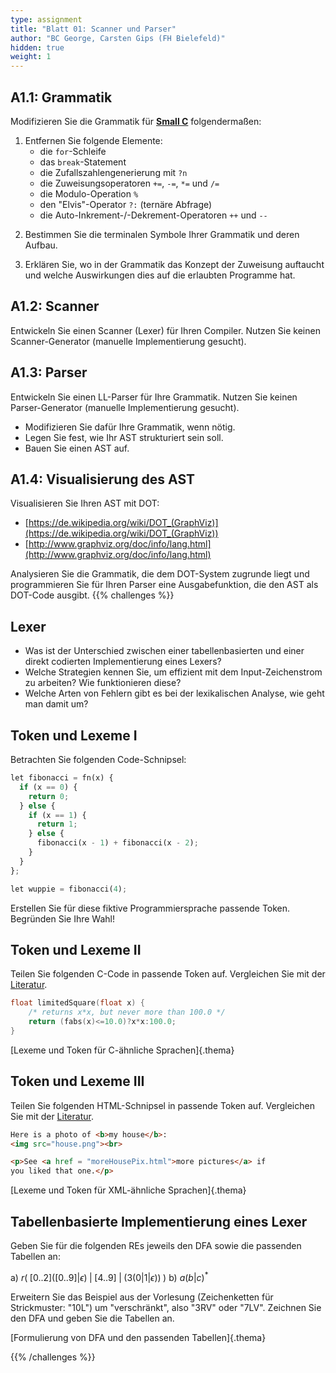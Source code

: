 ```yaml
---
type: assignment
title: "Blatt 01: Scanner und Parser"
author: "BC George, Carsten Gips (FH Bielefeld)"
hidden: true
weight: 1
---
```



## A1.1: Grammatik

Modifizieren Sie die Grammatik für [**Small C**](https://medium.com/\@efutch/a-small-c-language-definition-for-teaching-compiler-design-b70198531a2f)
folgendermaßen:

1.  Entfernen Sie folgende Elemente:
    *   die `for`-Schleife
    *   das `break`-Statement
    *   die Zufallszahlengenerierung mit `?n`
    *   die Zuweisungsoperatoren `+=`, `-=`, `*=` und `/=`
    *   die Modulo-Operation `%`
    *   den "Elvis"-Operator `?:` (ternäre Abfrage)
    *   die Auto-Inkrement-/-Dekrement-Operatoren `++` und `--`

<!--  -->

2.  Bestimmen Sie die terminalen Symbole Ihrer Grammatik und deren Aufbau.

<!--  -->

3.  Erklären Sie, wo in der Grammatik das Konzept der Zuweisung auftaucht und welche Auswirkungen
    dies auf die erlaubten Programme hat.


## A1.2: Scanner

Entwickeln Sie einen Scanner (Lexer) für Ihren Compiler. Nutzen Sie keinen Scanner-Generator (manuelle
Implementierung gesucht).


## A1.3: Parser

Entwickeln Sie einen LL-Parser für Ihre Grammatik. Nutzen Sie keinen Parser-Generator (manuelle
Implementierung gesucht).

*   Modifizieren Sie dafür Ihre Grammatik, wenn nötig.
*   Legen Sie fest, wie Ihr AST strukturiert sein soll.
*   Bauen Sie einen AST auf.


## A1.4: Visualisierung des AST

Visualisieren Sie Ihren AST mit DOT:

*    [https://de.wikipedia.org/wiki/DOT_(GraphViz)](https://de.wikipedia.org/wiki/DOT_(GraphViz))
*    [http://www.graphviz.org/doc/info/lang.html](http://www.graphviz.org/doc/info/lang.html)

Analysieren Sie die Grammatik, die dem DOT-System zugrunde liegt und programmieren Sie für Ihren Parser
eine Ausgabefunktion, die den AST als DOT-Code ausgibt.
{{% challenges %}}
## Lexer

*   Was ist der Unterschied zwischen einer tabellenbasierten und einer direkt codierten Implementierung eines Lexers?
*   Welche Strategien kennen Sie, um effizient mit dem Input-Zeichenstrom zu arbeiten? Wie funktionieren diese?
*   Welche Arten von Fehlern gibt es bei der lexikalischen Analyse, wie geht man damit um?


## Token und Lexeme I

Betrachten Sie folgenden Code-Schnipsel:

```python
let fibonacci = fn(x) {
  if (x == 0) {
    return 0;
  } else {
    if (x == 1) {
      return 1;
    } else {
      fibonacci(x - 1) + fibonacci(x - 2);
    }
  }
};

let wuppie = fibonacci(4);
```

Erstellen Sie für diese fiktive Programmiersprache passende Token. Begründen Sie Ihre Wahl!


## Token und Lexeme II

<!-- XXX
Dragon-Book, S. 114
-->

Teilen Sie folgenden C-Code in passende Token auf.
Vergleichen Sie mit der [Literatur](https://github.com/antlr/grammars-v4).

```c
float limitedSquare(float x) {
    /* returns x*x, but never more than 100.0 */
    return (fabs(x)<=10.0)?x*x:100.0;
}
```

[Lexeme und Token für C-ähnliche Sprachen]{.thema}


## Token und Lexeme III

<!-- XXX
Dragon-Book, S. 115
-->

Teilen Sie folgenden HTML-Schnipsel in passende Token auf.
Vergleichen Sie mit der [Literatur](https://github.com/antlr/grammars-v4).

```html
Here is a photo of <b>my house</b>:
<img src="house.png"><br>

<p>See <a href = "moreHousePix.html">more pictures</a> if
you liked that one.</p>
```

[Lexeme und Token für XML-ähnliche Sprachen]{.thema}


## Tabellenbasierte Implementierung eines Lexer

<!-- XXX
EAC, S. 65
-->

Geben Sie für die folgenden REs jeweils den DFA sowie die passenden
Tabellen an:

a)  $r(\; [0..2]([0..9]|\epsilon) \;|\; [4..9]\;|\;(3(0|1|\epsilon)) \;)$
b)  $a(b|c)^*$

Erweitern Sie das Beispiel aus der Vorlesung (Zeichenketten für Strickmuster: "10L")
um "verschränkt", also "3RV" oder "7LV". Zeichnen Sie den DFA und geben Sie die
Tabellen an.

[Formulierung von DFA und den passenden Tabellen]{.thema}



{{% /challenges %}}
